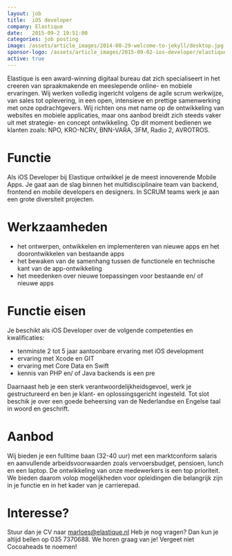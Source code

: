 ```yaml
---
layout: job
title:  iOS developer
company: Elastique
date:   2015-09-2 19:51:00
categories: job posting
image: /assets/article_images/2014-08-29-welcome-to-jekyll/desktop.jpg
sponsor-logo: /assets/article_images/2015-09-02-ios-developer/elastique.png
active: true
---
```


Elastique is een award-winning digitaal bureau dat zich specialiseert in het creeren van spraakmakende en meeslepende online- en mobiele ervaringen. Wij werken volledig  ingericht volgens de agile scrum werkwijze, van sales tot oplevering, in een open, intensieve en prettige samenwerking met onze opdrachtgevers. Wij richten ons met name op de ontwikkeling van websites en mobiele applicaties, maar ons aanbod breidt zich steeds vaker uit met strategie- en concept ontwikkeling. Op dit moment bedienen we klanten zoals: NPO, KRO-NCRV, BNN-VARA, 3FM, Radio 2, AVROTROS.

# Functie

Als iOS Developer bij Elastique ontwikkel je de meest innoverende Mobile Apps. Je gaat aan de slag binnen het multidisciplinaire team van backend, frontend en mobile developers en designers. In SCRUM teams werk je aan een grote diversiteit projecten.

# Werkzaamheden

- het ontwerpen, ontwikkelen en implementeren van nieuwe apps en het doorontwikkelen van bestaande apps
- het bewaken van de samenhang tussen de functionele en technische kant van de app-ontwikkeling
- het meedenken over nieuwe toepassingen voor bestaande en/ of nieuwe apps

# Functie eisen

Je beschikt als iOS Developer over de volgende competenties en kwalificaties:

- tenminste 2 tot 5 jaar aantoonbare ervaring met iOS development
- ervaring met Xcode en GIT
- ervaring met Core Data en Swift
- kennis van PHP en/ of Java backends is een pre

Daarnaast heb je een sterk verantwoordelijkheidsgevoel, werk je gestructureerd en ben je klant- en oplossingsgericht ingesteld. Tot slot beschik je over een goede beheersing van de Nederlandse en Engelse taal in woord en geschrift.

# Aanbod

Wij bieden je een fulltime baan (32-40 uur) met een marktconform salaris en aanvullende arbeidsvoorwaarden zoals vervoersbudget, pensioen, lunch en een laptop. De ontwikkeling van onze medewerkers is een top prioriteit. We bieden daarom volop mogelijkheden voor opleidingen die belangrijk zijn in je functie en in het kader van je carrierepad.

# Interesse?

Stuur dan je CV naar [marloes@elastique.nl](mailto:marloes@elastique.nl) Heb je nog vragen? Dan kun je altijd bellen op 035 7370688. We horen graag van je! Vergeet niet Cocoaheads te noemen!
